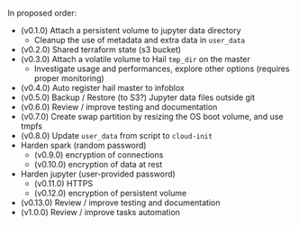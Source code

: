 In proposed order:
* (v0.1.0) Attach a persistent volume to jupyter data directory
  * Cleanup the use of metadata and extra data in `user_data`
* (v0.2.0) Shared terraform state (s3 bucket)
* (v0.3.0) Attach a volatile volume to Hail `tmp_dir` on the master
  * Investigate usage and performances, explore other options
    (requires proper monitoring)
* (v0.4.0) Auto register hail master to infoblox
* (v0.5.0) Backup / Restore (to S3?) Jupyter data files outside git
* (v0.6.0) Review / improve testing and documentation
* (v0.7.0) Create swap partition by resizing the OS boot volume, and use tmpfs
* (v0.8.0) Update `user_data` from script to `cloud-init`
* Harden spark (random password)
  * (v0.9.0) encryption of connections
  * (v0.10.0) encryption of data at rest
* Harden jupyter (user-provided password)
  * (v0.11.0) HTTPS
  * (v0.12.0) encryption of persistent volume
* (v0.13.0) Review / improve testing and documentation
* (v1.0.0) Review / improve tasks automation
